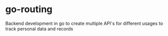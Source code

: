 # go-routing
Backend development in go to create multiple API's for different usages to track personal data and records
